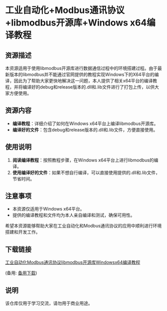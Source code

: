 # 工业自动化+Modbus通讯协议+libmodbus开源库+Windows x64编译教程

## 资源描述

本资源适用于使用libmodbus开源库进行数据通信过程中的环境搭建过程。由于最新版本的libmodbus并不能通过官网提供的教程实现Windows下的X64平台的编译，因此为了帮助大家更快地解决这一问题，本人提供了相关x64平台的编译教程，并将编译好的debug和release版本的.dll和.lib文件进行了打包上传，以供大家方便使用。

## 资源内容

- **编译教程**：详细介绍了如何在Windows x64平台上编译libmodbus开源库。
- **编译好的文件**：包含debug和release版本的.dll和.lib文件，方便直接使用。

## 使用说明

1. **阅读编译教程**：按照教程步骤，在Windows x64平台上进行libmodbus的编译。
2. **使用编译好的文件**：如果不想自行编译，可以直接使用提供的.dll和.lib文件，节省时间。

## 注意事项

- 本资源仅适用于Windows x64平台。
- 提供的编译教程和文件均为本人亲自编译和测试，确保可用性。

希望本资源能够帮助大家在工业自动化和Modbus通讯协议的应用中顺利进行环境搭建和开发工作。

## 下载链接
[工业自动化Modbus通讯协议libmodbus开源库Windowsx64编译教程](https://pan.quark.cn/s/f3c62d02b96f) 

(备用: [备用下载](https://pan.baidu.com/s/1MwCaWWIvhErRlBP8Pe_wrw?pwd=1234))

## 说明

该仓库仅用于学习交流，请勿用于商业用途。

